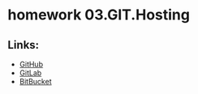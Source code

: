 # homework 03.GIT.Hosting  

## Links:

- [GitHub](https://github.com/igor-golubovich/sa.it-academy.by/tree/md-sa2-20-22/Igor_Golubovich)
- [GitLab](https://gitlab.com/igor-golubovich/sa.it-academy.by/-/tree/md-sa2-20-22/Igor_Golubovich)
- [BitBucket](https://bitbucket.org/igor_golubovich/sa.it-academy.by/src/md-sa2-20-22/Igor_Golubovich/)
